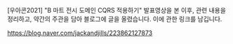 [우아콘2021] "B 마트 전시 도메인 CQRS 적용하기" 발표영상을 본 이후, 관련 내용을 정리하고, 약간의 주관을 담아 블로그에 글을 올렸습니다. 이에 관한 링크를 남깁니다.

https://blog.naver.com/jackandjills/223862127873
